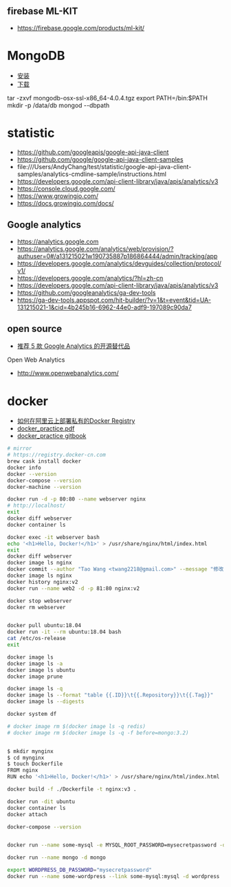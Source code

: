 ## firebase ML-KIT
* https://firebase.google.com/products/ml-kit/



# MongoDB
* [安装](https://docs.mongodb.com/manual/tutorial/install-mongodb-on-os-x/)
* [下载](https://www.mongodb.com/download-center?jmp=docs#production)

tar -zxvf mongodb-osx-ssl-x86_64-4.0.4.tgz
export PATH=<mongodb-install-directory>/bin:$PATH
mkdir -p /data/db
mongod --dbpath <path to data directory>

# statistic
* https://github.com/googleapis/google-api-java-client
* https://github.com/google/google-api-java-client-samples
* file:///Users/AndyChang/test/statistic/google-api-java-client-samples/analytics-cmdline-sample/instructions.html
* https://developers.google.com/api-client-library/java/apis/analytics/v3
* https://console.cloud.google.com/
* https://www.growingio.com/
* https://docs.growingio.com/docs/

## Google analytics
* https://analytics.google.com
* https://analytics.google.com/analytics/web/provision/?authuser=0#/a131215021w190735887p186864444/admin/tracking/app
* https://developers.google.com/analytics/devguides/collection/protocol/v1/
* https://developers.google.com/analytics/?hl=zh-cn
* https://developers.google.com/api-client-library/java/apis/analytics/v3
* https://github.com/googleanalytics/ga-dev-tools
* https://ga-dev-tools.appspot.com/hit-builder/?v=1&t=event&tid=UA-131215021-1&cid=4b245b16-6962-44e0-adf9-197089c90da7


## open source
* [推荐 5 款 Google Analytics 的开源替代品](https://www.oschina.net/news/47230/google-analytics-opensource-alternative)

Open Web Analytics
* http://www.openwebanalytics.com/

# docker
* [如何在阿里云上部署私有的Docker Registry](https://zhuanlan.zhihu.com/p/20025498)
* [docker_practice.pdf](https://legacy.gitbook.com/book/yeasy/docker_practice/details)
* [docker_practice gitbook](https://github.com/yeasy/docker_practicesss)

```bash
# mirror
# https://registry.docker-cn.com
brew cask install docker
docker info
docker --version
docker-compose --version
docker-machine --version

docker run -d -p 80:80 --name webserver nginx
# http://localhost/
exit
docker diff webserver
docker container ls

docker exec -it webserver bash
echo '<h1>Hello, Docker!</h1>' > /usr/share/nginx/html/index.html
exit
docker diff webserver
docker image ls nginx
docker commit --author "Tao Wang <twang2218@gmail.com>" --message "修改了默认网页" webserver nginx:v2
docker image ls nginx
docker history nginx:v2
docker run --name web2 -d -p 81:80 nginx:v2

docker stop webserver
docker rm webserver


docker pull ubuntu:18.04
docker run -it --rm ubuntu:18.04 bash
cat /etc/os-release
exit

docker image ls
docker image ls -a
docker image ls ubuntu
docker image prune

docker image ls -q
docker image ls --format "table {{.ID}}\t{{.Repository}}\t{{.Tag}}"
docker image ls --digests

docker system df

# docker image rm $(docker image ls -q redis)
# docker image rm $(docker image ls -q -f before=mongo:3.2)


$ mkdir mynginx
$ cd mynginx
$ touch Dockerfile
FROM nginx
RUN echo '<h1>Hello, Docker!</h1>' > /usr/share/nginx/html/index.html

docker build -f ./Dockerfile -t nginx:v3 .

docker run -dit ubuntu
docker container ls
docker attach

docker-compose --version


docker run --name some-mysql -e MYSQL_ROOT_PASSWORD=mysecretpassword -d mysql

docker run --name mongo -d mongo

export WORDPRESS_DB_PASSWORD="mysecretpassword"
docker run --name some-wordpress --link some-mysql:mysql -d wordpress
```
